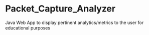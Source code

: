 # Packet_Capture_Analyzer
Java Web App to display pertinent analytics/metrics to the user for educational purposes
